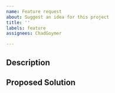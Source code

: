 ```yaml
---
name: Feature request
about: Suggest an idea for this project
title: ''
labels: feature
assignees: ChadGoymer

---
```


## Description

<!-- A clear and concise description of feature you would like -->
<!-- Please also add labels for the area the request is related to and priority -->

## Proposed Solution

<!-- Should be filled out by the developer -->
<!-- A description of how to implement the feature -->
<!-- Please also add labels for the amount of effort required  -->
